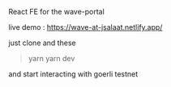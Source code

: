 React FE for the wave-portal

live demo : https://wave-at-jsalaat.netlify.app/

just clone and these

> yarn
> yarn dev

and start interacting with goerli testnet